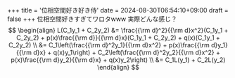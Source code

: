 +++
title = '位相空間好き好き侍'
date = 2024-08-30T06:54:10+09:00
draft = false
+++
位相空間好きすぎてワロタwww
実際どんな感じ？
$$
    \begin{align}
        L(C_1y_1 + C_2y_2)
        &= \frac{{\rm d}^2}{{\rm d}x^2}(C_1y_1 + C_2y_2) + p(x)\frac{{\rm d}}{{\rm d}x}(C_1y_1 + C_2y_2) + q(x)(C_1y_1 + C_2y_2) \\
        &= C_1\left(\frac{{\rm d}^2y_1}{{\rm d}x^2} + p(x)\frac{{\rm d}y_1}{{\rm d}x} + q(x)y_1\right) + C_2\left(\frac{{\rm d}^2y_2}{{\rm d}x^2} + p(x)\frac{{\rm d}y_2}{{\rm d}x} + q(x)y_2\right) \\
        &= C_1L(y_1) + C_2L(y_2)
    \end{align}
$$
